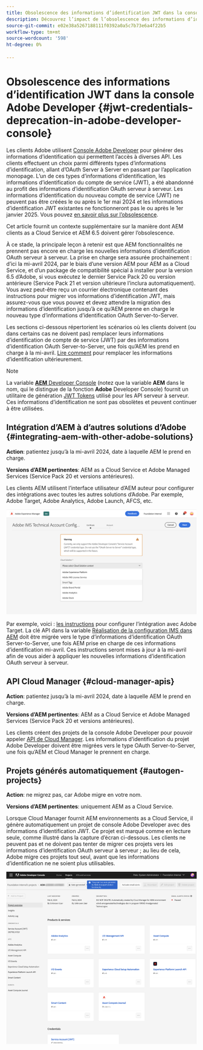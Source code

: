 ```yaml
---
title: Obsolescence des informations d’identification JWT dans la console Adobe Developer
description: Découvrez l’impact de l’obsolescence des informations d’identification JWT dans la console Adobe Developer sur AEM
source-git-commit: e02e38a5267188111f0392a0a5c7b73e6a4f22b5
workflow-type: tm+mt
source-wordcount: '598'
ht-degree: 0%

---
```



# Obsolescence des informations d’identification JWT dans la console Adobe Developer {#jwt-credentials-deprecation-in-adobe-developer-console}

Les clients Adobe utilisent [Console Adobe Developer](https://developer.adobe.com/console) pour générer des informations d’identification qui permettent l’accès à diverses API. Les clients effectuent un choix parmi différents types d’informations d’identification, allant d’OAuth Server à Server en passant par l’application monopage. L’un de ces types d’informations d’identification, les informations d’identification du compte de service (JWT), a été abandonné au profit des informations d’identification OAuth serveur à serveur. Les informations d’identification du nouveau compte de service (JWT) ne peuvent pas être créées le ou après le 1er mai 2024 et les informations d’identification JWT existantes ne fonctionneront pas le ou après le 1er janvier 2025. Vous pouvez [en savoir plus sur l’obsolescence](https://developer.adobe.com/developer-console/docs/guides/authentication/ServerToServerAuthentication/migration/).

Cet article fournit un contexte supplémentaire sur la manière dont AEM clients as a Cloud Service et AEM 6.5 doivent gérer l’obsolescence.

À ce stade, la principale leçon à retenir est que AEM fonctionnalités ne prennent pas encore en charge les nouvelles informations d’identification OAuth serveur à serveur. La prise en charge sera assurée prochainement : d’ici la mi-avril 2024, par le biais d’une version AEM pour AEM as a Cloud Service, et d’un package de compatibilité spécial à installer pour la version 6.5 d’Adobe, si vous exécutez le dernier Service Pack 20 ou version antérieure (Service Pack 21 et version ultérieure l’inclura automatiquement). Vous avez peut-être reçu un courrier électronique contenant des instructions pour migrer vos informations d’identification JWT, mais assurez-vous que vous pouvez et devez attendre la migration des informations d’identification jusqu’à ce qu’AEM prenne en charge le nouveau type d’informations d’identification OAuth Server-to-Server.

Les sections ci-dessous répertorient les scénarios où les clients doivent (ou dans certains cas ne doivent pas) remplacer leurs informations d’identification de compte de service (JWT) par des informations d’identification OAuth Server-to-Server, une fois qu’AEM les prend en charge à la mi-avril. [Lire comment](https://developer.adobe.com/developer-console/docs/guides/authentication/ServerToServerAuthentication/migration/#migration-overview) pour remplacer les informations d’identification ultérieurement.

>[!NOTE]
>
>La variable [**AEM** Developer Console](/help/implementing/developing/introduction/development-guidelines.md#crxde-lite-and-developer-console) (notez que la variable **AEM** dans le nom, qui le distingue de la fonction **Adobe** Developer Console) fournit un utilitaire de génération [JWT Tokens](/help/implementing/developing/introduction/generating-access-tokens-for-server-side-apis.md) utilisé pour les API serveur à serveur. Ces informations d’identification ne sont pas obsolètes et peuvent continuer à être utilisées.


## Intégration d’AEM à d’autres solutions d’Adobe {#integrating-aem-with-other-adobe-solutions}

**Action**: patientez jusqu’à la mi-avril 2024, date à laquelle AEM le prend en charge.

**Versions d’AEM pertinentes**: AEM as a Cloud Service et Adobe Managed Services (Service Pack 20 et versions antérieures).


Les clients AEM utilisent l’interface utilisateur d’AEM auteur pour configurer des intégrations avec toutes les autres solutions d’Adobe. Par exemple, Adobe Target, Adobe Analytics, Adobe Launch, AFCS, etc.

![Intégration d’AEM à d’autres solutions](/help/security/assets/jwt-deprecation.png)

Par exemple, voici : [les instructions](https://docs.mktossl.com/docs/experience-manager-cloud-service/content/sites/integrations/integration-adobe-target-ims.html?lang=en) pour configurer l’intégration avec Adobe Target. La clé API dans la variable [Réalisation de la configuration IMS dans AEM](https://docs.mktossl.com/docs/experience-manager-cloud-service/content/sites/integrations/integration-adobe-target-ims.html#completing-the-ims-configuration-in-aem) doit être migrée vers le type d’informations d’identification OAuth Server-to-Server, une fois AEM prise en charge de ces informations d’identification mi-avril. Ces instructions seront mises à jour à la mi-avril afin de vous aider à appliquer les nouvelles informations d’identification OAuth serveur à serveur.

## API Cloud Manager {#cloud-manager-apis}

**Action**: patientez jusqu’à la mi-avril 2024, date à laquelle AEM le prend en charge.

**Versions d’AEM pertinentes**: AEM as a Cloud Service et Adobe Managed Services (Service Pack 20 et versions antérieures).

Les clients créent des projets de la console Adobe Developer pour pouvoir appeler [API de Cloud Manager](https://developer.adobe.com/experience-cloud/cloud-manager/guides/getting-started/create-api-integration/). Les informations d’identification du projet Adobe Developer doivent être migrées vers le type OAuth Server-to-Server, une fois qu’AEM et Cloud Manager le prennent en charge.

## Projets générés automatiquement {#autogen-projects}

**Action**: ne migrez pas, car Adobe migre en votre nom.

**Versions d’AEM pertinentes**: uniquement AEM as a Cloud Service.

Lorsque Cloud Manager fournit AEM environnements as a Cloud Service, il génère automatiquement un projet de console Adobe Developer avec des informations d’identification JWT. Ce projet est marqué comme en lecture seule, comme illustré dans la capture d’écran ci-dessous. Les clients ne peuvent pas et ne doivent pas tenter de migrer ces projets vers les informations d’identification OAuth serveur à serveur ; au lieu de cela, Adobe migre ces projets tout seul, avant que les informations d’identification ne ne soient plus utilisables.

![Projets générés automatiquement](/help/security/assets/jwt-deprecation-autogen-projects.png)

